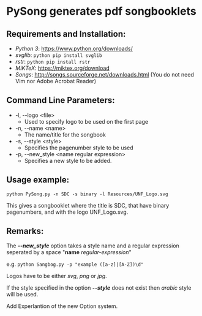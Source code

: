 # PySong generates pdf songbooklets

## Requirements and Installation:
* *Python 3*: https://www.python.org/downloads/
* *svglib*: `python pip install svglib`
* *rstr*:   `python pip install rstr`
* *MiKTeX*:  https://miktex.org/download
* *Songs*:   http://songs.sourceforge.net/downloads.html (You do not need Vim nor Adobe Acrobat Reader)

## Command Line Parameters:
- -l, --logo \<file>
  - Used to specify logo to be used on the first page
- -n, --name \<name>
  - The name/title for the songbook
- -s, --style \<style>
  - Specifies the pagenumber style to be used
- -p, --new_style \<name regular expression>
  - Specifies a new style to be added.

## Usage example:
`python PySong.py -n SDC -s binary -l Resources/UNF_Logo.svg`

This gives a songbooklet where the title is SDC, that have binary pagenumbers, and with the logo UNF_Logo.svg.

## Remarks:
The _**--new_style**_ option takes a style name and a regular expression seperated by a space "**name** *regular-expression*"

e.g. `python Sangbog.py -p "example ([a-z]|[A-Z])\d"`

Logos have to be either *svg*, *png* or *jpg*.

If the style specified in the option _**--style**_ does not exist then *arabic* style will be used.

Add Experlantion of the new Option system.

